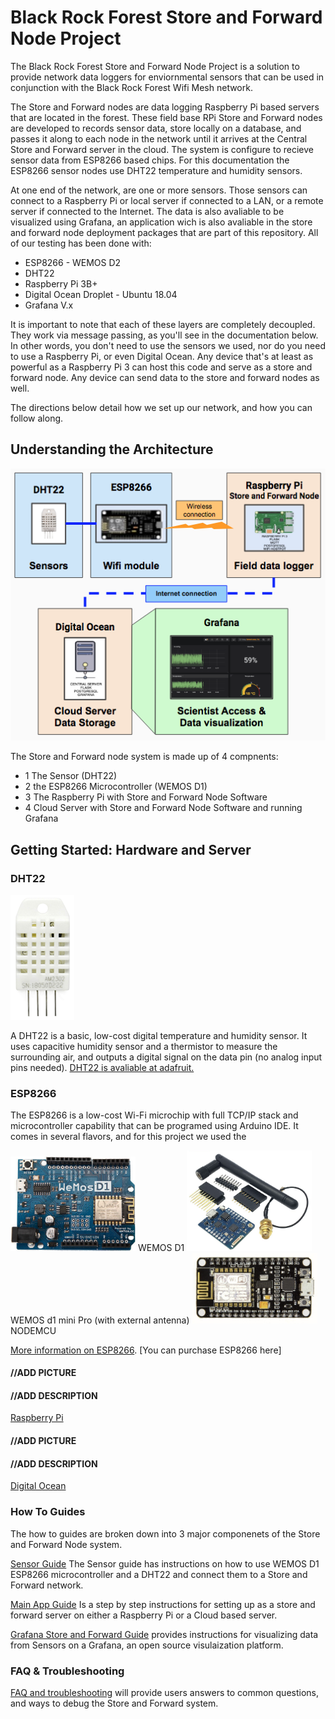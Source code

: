 # Black Rock Forest Store and Forward Node Project

The Black Rock Forest Store and Forward Node Project is a solution to provide network data loggers for enviornmental sensors that can be used in conjunction with the Black Rock Forest Wifi Mesh network.  

The Store and Forward nodes are data logging Raspberry Pi based servers that are located in the forest. These field base RPi Store and Forward nodes are developed to records sensor data, store locally on a database, and passes it along to each node in the network until it arrives at the Central Store and Forward server in the cloud. The system is configure to recieve sensor data from ESP8266 based chips.  For this documentation the ESP8266 sensor nodes use DHT22 temperature and humidity sensors.  

At one end of the network, are one or more sensors. Those sensors can connect to a Raspberry Pi or local server if connected to a LAN, or a remote server if connected to the Internet. The data is also avaliable to be visualized using Grafana, an application wich is also avaliable in the store and forward node deployment packages that are part of this repository. 
All of our testing has been done with:

- ESP8266 - WEMOS D2 
- DHT22 
- Raspberry Pi 3B+ 
- Digital Ocean Droplet - Ubuntu 18.04
- Grafana V.x

It is important to note that each of these layers are completely decoupled. They work via message passing, as you'll see in the documentation below. In other words, you don't need to use the sensors we used, nor do you need to use a Raspberry Pi, or even Digital Ocean. Any device that's at least as powerful as a Raspberry Pi 3 can host this code and serve as a store and forward node. Any device can send data to the store and forward nodes as well.

The directions below detail how we set up our network, and how you can follow along. 

## Understanding the Architecture
![Store and Forwad Architecture](./docs/images/Store-forward-arch2.png)

The Store and Forward node system is made up of 4 compnents:
- 1 The Sensor (DHT22)
- 2 the ESP8266 Microcontroller (WEMOS D1) 
- 3 The Raspberry Pi with Store and Forward Node Software 
- 4 Cloud Server with Store and Forward Node Software and running Grafana


## Getting Started: Hardware and Server

### DHT22 
![DHT22](./docs/images/DHT22.gif)

A DHT22 is a basic, low-cost digital temperature and humidity sensor. It uses capacitive humidity sensor and a thermistor to measure the surrounding air, and outputs a digital signal on the data pin (no analog input pins needed). [DHT22 is avaliable at adafruit.](https://www.adafruit.com/product/385)

### ESP8266 

The ESP8266 is a low-cost Wi-Fi microchip with full TCP/IP stack and microcontroller capability that can be programed using Arduino IDE. It comes in several flavors, and for this project we used the


<img WEMOSD1 src="./docs/images/WEMOS-d1.jpg" width="200">    
WEMOS D1


<img src="./docs/images/WEMOS-d1-pro-mini.png" width="200">       
WEMOS d1 mini Pro (with external antenna)


<img src="./docs/images/nodemcu.png" width="200"> 
NODEMCU

[More information on ESP8266](http://esp8266.net/). [You can purchase ESP8266 here]

#### //ADD PICTURE
#### //ADD DESCRIPTION
[Raspberry Pi](https://www.raspberrypi.org/)

#### //ADD PICTURE
#### //ADD DESCRIPTION
[Digital Ocean](https://www.digitalocean.com/)

### How To Guides
The how to guides are broken down into 3 major componenets of the Store and Forward Node system. 

[Sensor Guide](./docs/esp8266.md) The Sensor guide has instructions on how to use WEMOS D1 ESP8266 microcontroller and a DHT22 and connect them to a Store and Forward network.  

[Main App Guide](./docs/main_app.md) Is a step by step instructions for setting up as a store and forward server on either a Raspberry Pi or a Cloud based server.

[Grafana Store and Forward Guide](./docs/grafana.md) provides instructions for visualizing data from Sensors on a Grafana, an open source visulaization platform.  

### FAQ & Troubleshooting
[FAQ and troubleshooting](./docs/faq-troubleshooting.md) will provide users answers to common questions, and ways to debug the Store and Forward system.  

